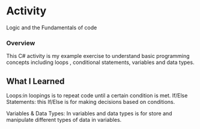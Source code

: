 # Activity 

Logic and the Fundamentals of code

### Overview

This C# activity is my example exercise to understand basic programming concepts including loops , conditional statements, variables and data types.

## What I Learned
Loops:in loopings is to repeat code until a certain condition is met.
If/Else Statements: this If/Else is for making decisions based on conditions.

Variables & Data Types: In variables and data types is for store and manipulate different types of data in variables.

